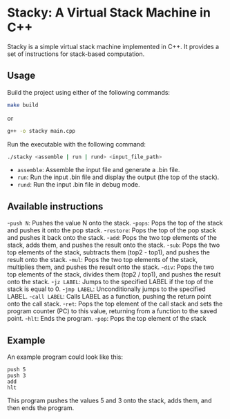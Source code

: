 # Stacky: A Virtual Stack Machine in C++

Stacky is a simple virtual stack machine implemented in C++. It provides a set of instructions for stack-based computation.

## Usage

Build the project using either of the following commands:

```bash
make build
```

or

```bash
g++ -o stacky main.cpp
```

Run the executable with the following command:

```bash
./stacky <assemble | run | rund> <input_file_path>
```

- `assemble`: Assemble the input file and generate a .bin file.
- `run`: Run the input .bin file and display the output (the top of the stack).
- `rund`: Run the input .bin file in debug mode.

## Available instructions

-`push N`: Pushes the value N onto the stack.
-`pops`: Pops the top of the stack and pushes it onto the pop stack.
-`restore`: Pops the top of the pop stack and pushes it back onto the stack.
-`add`: Pops the two top elements of the stack, adds them, and pushes the result onto the stack.
-`sub`: Pops the two top elements of the stack, subtracts them (top2 - top1), and pushes the result onto the stack.
-`mul`: Pops the two top elements of the stack, multiplies them, and pushes the result onto the stack.
-`div`: Pops the two top elements of the stack, divides them (top2 / top1), and pushes the result onto the stack.
-`jz LABEL`: Jumps to the specified LABEL if the top of the stack is equal to 0.
-`jmp LABEL`: Unconditionally jumps to the specified LABEL.
-`call LABEL`: Calls LABEL as a function, pushing the return point onto the call stack.
-`ret`: Pops the top element of the call stack and sets the program counter (PC) to this value, returning from a function to the saved point.
-`hlt`: Ends the program.
-`pop`: Pops the top element of the stack

## Example
An example program could look like this:

```assembly
push 5
push 3
add
hlt
```

This program pushes the values 5 and 3 onto the stack, adds them, and then ends the program.
